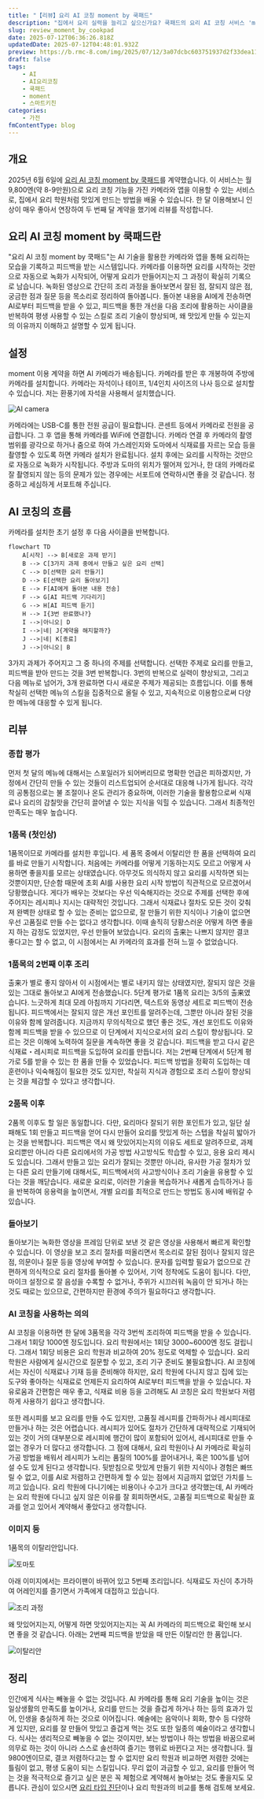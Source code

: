 ```yaml
---
title: "【리뷰】요리 AI 코칭 moment by 쿡패드"
description: "집에서 요리 실력을 늘리고 싶으신가요? 쿡패드의 요리 AI 코칭 서비스 'moment'를 한 달간 체험! AI 카메라의 정확한 피드백으로 정말 실력이 늘까요? 솔직한 후기와 비포&애프터를 리뷰합니다."
slug: review_moment_by_cookpad
date: 2025-07-12T06:36:26.818Z
updatedDate: 2025-07-12T04:48:01.932Z
preview: https://b.rmc-8.com/img/2025/07/12/3a07dcbc603751937d2f33dea11592c4.jpg
draft: false
tags:
    - AI
    - AI요리코칭
    - 쿡패드
    - moment
    - 스마트키친
categories:
    - 가전
fmContentType: blog
---
```


## 개요

2025년 6월 6일에 [요리 AI 코칭 moment by 쿡패드](https://www.cookwithmoment.info)를 계약했습니다. 이 서비스는 월 9,800엔(약 8-9만원)으로 요리 코칭 기능을 가진 카메라와 앱을 이용할 수 있는 서비스로, 집에서 요리 학원처럼 맛있게 만드는 방법을 배울 수 있습니다. 한 달 이용해보니 인상이 매우 좋아서 연장하여 두 번째 달 계약을 했기에 리뷰를 작성합니다.

## 요리 AI 코칭 moment by 쿡패드란

"요리 AI 코칭 moment by 쿡패드"는 AI 기술을 활용한 카메라와 앱을 통해 요리하는 모습을 기록하고 피드백을 받는 시스템입니다. 카메라를 이용하면 요리를 시작하는 것만으로 자동으로 녹화가 시작되어, 어떻게 요리가 만들어지는지 그 과정이 확실히 기록으로 남습니다. 녹화된 영상으로 간단히 조리 과정을 돌아보면서 잘된 점, 잘되지 않은 점, 궁금한 점과 질문 등을 목소리로 정리하여 돌아봅니다. 돌아본 내용을 AI에게 전송하면 AI로부터 피드백을 받을 수 있고, 피드백을 통한 개선을 다음 조리에 활용하는 사이클을 반복하여 평생 사용할 수 있는 스킬로 조리 기술이 향상되며, 왜 맛있게 만들 수 있는지의 이유까지 이해하고 설명할 수 있게 됩니다.

## 설정

moment 이용 계약을 하면 AI 카메라가 배송됩니다. 카메라를 받은 후 개봉하여 주방에 카메라를 설치합니다. 카메라는 자석이나 테이프, 1/4인치 사이즈의 나사 등으로 설치할 수 있습니다. 저는 환풍기에 자석을 사용해서 설치했습니다.

![AI camera](https://b.rmc-8.com/img/2025/07/12/8f6c87f60396f1888715cbefee55e467.jpg)

카메라에는 USB-C를 통한 전원 공급이 필요합니다. 콘센트 등에서 카메라로 전원을 공급합니다. 그 후 앱을 통해 카메라를 WiFi에 연결합니다. 카메라 연결 후 카메라의 촬영 범위를 광각으로 하거나 줌으로 하여 가스레인지와 도마에서 식재료를 자르는 모습 등을 촬영할 수 있도록 하면 카메라 설치가 완료됩니다. 설치 후에는 요리를 시작하는 것만으로 자동으로 녹화가 시작됩니다. 주방과 도마의 위치가 떨어져 있거나, 한 대의 카메라로 잘 촬영되지 않는 등의 문제가 있는 경우에는 서포트에 연락하시면 좋을 것 같습니다. 정중하고 세심하게 서포트해 주십니다.

## AI 코칭의 흐름

카메라를 설치한 초기 설정 후 다음 사이클을 반복합니다.

```mermaid
flowchart TD
    A[시작] --> B[새로운 과제 받기]
    B --> C[3가지 과제 중에서 만들고 싶은 요리 선택]
    C --> D[선택한 요리 만들기]
    D --> E[선택한 요리 돌아보기]
    E --> F[AI에게 돌아본 내용 전송]
    F --> G[AI 피드백 기다리기]
    G --> H[AI 피드백 듣기]
    H --> I{3번 완료했나?}
    I -->|아니오| D
    I -->|네| J{계약을 해지할까?}
    J -->|네| K[종료]
    J -->|아니오| B
```

3가지 과제가 주어지고 그 중 하나의 주제를 선택합니다. 선택한 주제로 요리를 만들고, 피드백을 받아 만드는 것을 3번 반복합니다. 3번의 반복으로 실력이 향상되고, 그리고 다음 메뉴로 넘어가, 3개 완료하면 다시 새로운 주제가 제공되는 흐름입니다. 이를 통해 착실히 선택한 메뉴의 스킬을 집중적으로 올릴 수 있고, 지속적으로 이용함으로써 다양한 메뉴에 대응할 수 있게 됩니다.

## 리뷰

### 종합 평가

먼저 첫 달의 메뉴에 대해서는 스포일러가 되어버리므로 명확한 언급은 피하겠지만, 가정에서 간단히 만들 수 있는 것들이 리스트업되어 순서대로 대응해 나가게 됩니다. 각각의 공통점으로는 불 조절이나 온도 관리가 중요하며, 이러한 기술을 활용함으로써 식재료나 요리의 감칠맛을 간단히 끌어낼 수 있는 지식을 익힐 수 있습니다. 그래서 최종적인 만족도는 매우 높습니다.

### 1품목 (첫인상)

1품목이므로 카메라를 설치한 후입니다. 세 품목 중에서 이탈리안 한 품을 선택하여 요리를 바로 만들기 시작합니다. 처음에는 카메라를 어떻게 기동하는지도 모르고 어떻게 사용하면 좋을지를 모르는 상태였습니다. 아무것도 의식하지 않고 요리를 시작하면 되는 것뿐이지만, 단순함 때문에 초회 AI를 사용한 요리 시작 방법이 직관적으로 모르겠어서 당황했습니다. 게다가 배우는 것보다는 우선 익숙해지라는 것으로 주제를 선택한 후에 주어지는 레시피나 지시는 대략적인 것입니다. 그래서 식재료나 절차도 모든 것이 갖춰져 완벽한 상태로 할 수 있는 준비는 없으므로, 잘 만들기 위한 지식이나 기술이 없으면 우선 고품질로 만들 수는 없다고 생각합니다. 이때 솔직히 당황스러운 어떻게 하면 좋을지 하는 감정도 있었지만, 우선 만들어 보았습니다. 요리의 출来는 나쁘지 않지만 결코 좋다고는 할 수 없고, 이 시점에서는 AI 카메라의 효과를 전혀 느낄 수 없었습니다.

### 1품목의 2번째 이후 조리

출来가 별로 좋지 않아서 이 시점에서는 별로 내키지 않는 상태였지만, 잘되지 않은 것을 있는 그대로 돌아보고 AI에게 전송했습니다. 5단계 평가로 1품목 요리는 3/5의 출来였습니다. 느긋하게 최대 모레 아침까지 기다리면, 텍스트와 동영상 세트로 피드백이 전송됩니다. 피드백에서는 잘되지 않은 개선 포인트를 알려주는데, 그뿐만 아니라 잘된 것을 이유와 함께 알려줍니다. 지금까지 무의식적으로 했던 좋은 것도, 개선 포인트도 이유와 함께 피드백을 받을 수 있으므로 이 단계에서 지식으로서의 요리 스킬이 향상됩니다. 모르는 것은 이해에 노력하여 질문을 계속하면 좋을 것 같습니다. 피드백을 받고 다시 같은 식재료・레시피로 피드백을 도입하여 요리를 만듭니다. 저는 2번째 단계에서 5단계 평가로 5를 받을 수 있는 한 품을 만들 수 있었습니다. 피드백 방법을 정확히 도입하는 데 훈련이나 익숙해짐이 필요한 것도 있지만, 착실히 지식과 경험으로 조리 스킬이 향상되는 것을 체감할 수 있다고 생각합니다.

### 2품목 이후

2품목 이후도 할 일은 동일합니다. 다만, 요리마다 잘되기 위한 포인트가 있고, 일단 실패해도 1회 만들고 피드백을 얻어 다시 만들어 요리를 맛있게 하는 스텝을 착실히 밟아가는 것을 반복합니다. 피드백은 역시 왜 맛있어지는지의 이유도 세트로 알려주므로, 과제 요리뿐만 아니라 다른 요리에서의 가공 방법 사고방식도 학습할 수 있고, 응용 요리 제시도 있습니다. 그래서 만들고 있는 요리가 잘되는 것뿐만 아니라, 유사한 가공 절차가 있는 다른 요리 만들기에 대해서도, 피드백에서의 사고방식이나 조리 기술을 유용할 수 있다는 것을 깨닫습니다. 새로운 요리로, 이러한 기술을 복습하거나 새롭게 습득하거나 등을 반복하여 응용력을 높이면서, 개별 요리를 최적으로 만드는 방법도 동시에 배워갈 수 있습니다.

### 돌아보기

돌아보기는 녹화한 영상을 프레임 단위로 보낸 것 같은 영상을 사용해서 빠르게 확인할 수 있습니다. 이 영상을 보고 조리 절차를 떠올리면서 목소리로 잘된 점이나 잘되지 않은 점, 의문이나 질문 등을 영상에 부여할 수 있습니다. 문자를 입력할 필요가 없으므로 간편하게 의식적으로 요리 절차를 돌아볼 수 있어서, 기억 정착에도 도움이 됩니다. 다만, 마이크 설정으로 잘 음성을 수록할 수 없거나, 주위가 시끄러워 녹음이 안 되거나 하는 것도 때로는 있으므로, 간편하지만 환경에 주의가 필요하다고 생각합니다.

### AI 코칭을 사용하는 의의

AI 코칭을 이용하면 한 달에 3품목을 각각 3번씩 조리하여 피드백을 받을 수 있습니다. 그래서 1회당 1000엔 정도입니다. 요리 학원에서는 1회당 3000~6000엔 정도 걸립니다. 그래서 1회당 비용은 요리 학원과 비교하여 20% 정도로 억제할 수 있습니다. 요리 학원은 사람에게 실시간으로 질문할 수 있고, 조리 기구 준비도 불필요합니다. AI 코칭에서는 자신이 식재료나 기재 등을 준비해야 하지만, 요리 학원에 다니지 않고 집에 있는 도구와 좋아하는 식재료로 언제든지 요리하여 AI로부터 피드백을 받을 수 있습니다. 자유로움과 간편함은 매우 좋고, 식재료 비용 등을 고려해도 AI 코칭은 요리 학원보다 저렴하게 사용하기 쉽다고 생각합니다.

또한 레시피를 보고 요리를 만들 수도 있지만, 고품질 레시피를 간파하거나 레시피대로 만들거나 하는 것은 어렵습니다. 레시피가 있어도 절차가 간단하게 대략적으로 기재되어 있는 것이 거의 대부분으로 레시피에 행간이 많이 포함되어 있어서, 레시피대로 만들 수 없는 경우가 더 많다고 생각합니다. 그 점에 대해서, 요리 학원이나 AI 카메라로 확실히 가공 방법을 배워서 레시피가 노리는 품질의 100%를 끌어내거나, 혹은 100%를 넘어설 수도 있게 된다고 생각합니다. 뒷받침으로 맛있게 만들기 위한 지식이나 경험은 빠뜨릴 수 없고, 이를 AI로 저렴하고 간편하게 할 수 있는 점에서 지금까지 없었던 가치를 느끼고 있습니다. 요리 학원에 다니기에는 비용이나 수고가 크다고 생각했는데, AI 카메라는 요리 학원에 다니고 싶지 않은 이유를 잘 회피하면서도, 고품질 피드백으로 확실한 효과를 얻고 있어서 계약해서 좋았다고 생각합니다.

### 이미지 등

1품목의 이탈리안입니다.

![토마토](https://b.rmc-8.com/img/2025/07/12/b64e29a4790a995644e3274222dc32f9.jpg)

아래 이미지에서는 프라이팬이 바뀌어 있고 5번째 조리입니다. 식재료도 자신이 추가하여 어레인지를 즐기면서 가족에게 대접하고 있습니다.

![조리 과정](https://b.rmc-8.com/img/2025/07/12/f2b8d3e5f1ae6061c40ff2fb331eab7b.jpg)

왜 맛있어지는지, 어떻게 하면 맛있어지는지는 꼭 AI 카메라의 피드백으로 확인해 보시면 좋을 것 같습니다. 아래는 2번째 피드백을 받았을 때 만든 이탈리안 한 품입니다.

![이탈리안](https://b.rmc-8.com/img/2025/07/12/a556ae7744557ee741523e8e3229ceef.jpg)

## 정리

인간에게 식사는 빼놓을 수 없는 것입니다. AI 카메라를 통해 요리 기술을 높이는 것은 일상생활의 만족도를 높이거나, 요리를 만드는 것을 즐겁게 하거나 하는 등의 효과가 있어, 인생을 충실하게 하는 것으로 이어집니다. 예술에는 음악이나 회화, 향수 등 다양하게 있지만, 요리를 잘 만들어 맛있고 즐겁게 먹는 것도 또한 일종의 예술이라고 생각합니다. 식사는 생리적으로 빼놓을 수 없는 것이지만, 보는 방법이나 하는 방법을 바꿈으로써 의무로 하는 것이 아니라 스스로 솔선하여 즐기는 행위로 바뀐다고 저는 생각합니다. 월 9800엔이므로, 결코 저렴하다고는 할 수 없지만 요리 학원과 비교하면 저렴한 것에는 틀림이 없고, 평생 도움이 되는 스킬입니다. 무리 없이 과금할 수 있고, 요리를 만들어 먹는 것을 적극적으로 즐기고 싶은 분은 꼭 체험으로 계약해서 놀아보는 것도 좋을지도 모릅니다. 관심이 있으시면 [요리 타입 진단](https://cookpad.involve.me/lp-fm-survey-20250531)이나 요리 학원과의 비교를 통해 검토해 보세요.